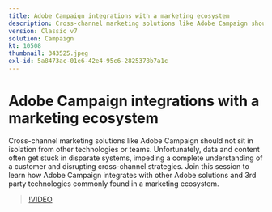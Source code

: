 ```yaml
---
title: Adobe Campaign integrations with a marketing ecosystem
description: Cross-channel marketing solutions like Adobe Campaign should not sit in isolation from other technologies or teams.
version: Classic v7
solution: Campaign
kt: 10508
thumbnail: 343525.jpeg
exl-id: 5a8473ac-01e6-42e4-95c6-2825378b7a1c
---
```

# Adobe Campaign integrations with a marketing ecosystem

Cross-channel marketing solutions like Adobe Campaign should not sit in isolation from other technologies or teams. Unfortunately, data and content often get stuck in disparate systems, impeding a complete understanding of a customer and disrupting cross-channel strategies. Join this session to learn how Adobe Campaign integrates with other Adobe solutions and 3rd party technologies commonly found in a marketing ecosystem.

>[!VIDEO](https://video.tv.adobe.com/v/343525/?quality=12&learn=on)
